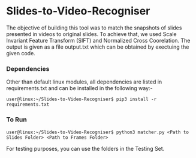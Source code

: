 # Slides-to-Video-Recogniser

The objective of building this tool was to match the snapshots of slides presented in videos to original slides. To achieve that, we used Scale Invariant Feature Transform (SIFT) and Normalized Cross Coorelation. The output is given as a file output.txt which can be obtained by exectuing the given code.

### Dependencies
Other than default linux modules, all dependencies are listed in requirements.txt and can be installed in the following way:- 
```console
user@linux:~/Slides-to-Video-Recogniser$ pip3 install -r requirements.txt
```
### To Run
```console
user@linux:~/Slides-to-Video-Recogniser$ python3 matcher.py <Path to Slides Folder> <Path to Frames Folder>
```
For testing purposes, you can use the folders in the Testing Set.
